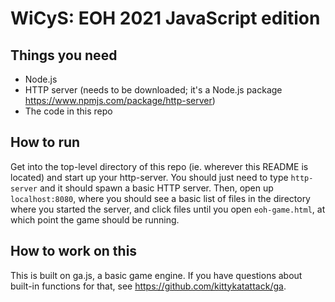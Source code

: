 # WiCyS: EOH 2021 JavaScript edition

## Things you need

- Node.js
- HTTP server (needs to be downloaded; it's a Node.js package https://www.npmjs.com/package/http-server)
- The code in this repo

## How to run

Get into the top-level directory of this repo (ie. wherever this README is located) and start up your http-server. You should just need to type ```http-server``` and it should spawn a basic HTTP server. Then, open up ```localhost:8080```, where you should see a basic list of files in the directory where you started the server, and click files until you open ```eoh-game.html```, at which point the game should be running.

## How to work on this

This is built on ga.js, a basic game engine. If you have questions about built-in functions for that, see https://github.com/kittykatattack/ga. 